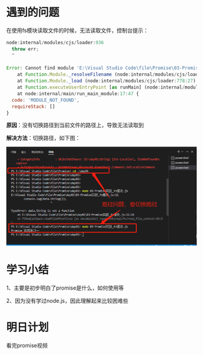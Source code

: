 # 遇到的问题

在使用fs模块读取文件的时候，无法读取文件，控制台提示：

```js
node:internal/modules/cjs/loader:936
  throw err;
  ^

Error: Cannot find module 'E:\Visual Studio Code\file\Promise\03-Promise实践_fs模块.js'
    at Function.Module._resolveFilename (node:internal/modules/cjs/loader:933:15)
    at Function.Module._load (node:internal/modules/cjs/loader:778:27)
    at Function.executeUserEntryPoint [as runMain] (node:internal/modules/run_main:81:12)
    at node:internal/main/run_main_module:17:47 {
  code: 'MODULE_NOT_FOUND',
  requireStack: []
}
```

**原因**：没有切换路径到当前文件的路径上，导致无法读取到

**解决方法**：切换路径，如下图：

![](https://github.com/yunlun7/Promise/blob/master/fs.png)





# 学习小结

1、主要是初步明白了promise是什么，如何使用等

 2、因为没有学过node.js，因此理解起来比较困难些



# 明日计划

看完promise视频